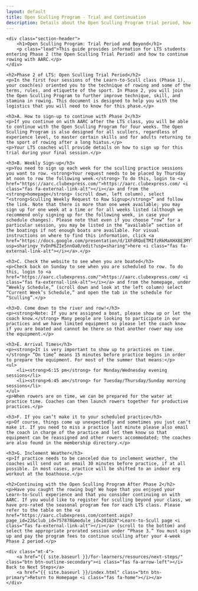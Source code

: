 ```yaml
---
layout: default
title: Open Sculling Program - Trial and Continuation
description: Details about the Open Sculling Program trial period, how to continue, and operational guidelines for participants.
---
```


<div class="container my-5">

    <div class="section-header">
        <h1>Open Sculling Program: Trial Period and Beyond</h1>
        <p class="lead">This guide provides information for LTS students entering Phase 2 (the Open Sculling Trial Period) and how to continue rowing with AARC.</p>
    </div>

    <h2>Phase 2 of LTS: Open Sculling Trial Period</h2>
    <p>In the first four sessions of the Learn-to-Scull class (Phase 1), your coach(es) oriented you to the technique of rowing and some of the terms, rules, and etiquette of the sport. In Phase 2, you will join the Open Sculling Program to further improve technique, skill, and stamina in rowing. This document is designed to help you with the logistics that you will need to know for this phase.</p>

    <h3>A. How to sign-up to continue with Phase 2</h3>
    <p>If you continue on with AARC after the LTS class, you will be able to continue with the Open Sculling Program for four weeks. The Open Sculling Program is also designed for all scullers, regardless of experience level, to master certain skills and for adults returning to the sport of rowing after a long hiatus.</p>
    <p>Your LTS coaches will provide details on how to sign up for this trial during your final session.</p>

    <h3>B. Weekly Sign-up</h3>
    <p>You need to sign up each week for the sculling practice sessions you want to row. <strong>Your request needs to be placed by Thursday at noon to row the following week.</strong> To do this, login to <a href="https://aarc.clubexpress.com/">https://aarc.clubexpress.com/ <i class="fas fa-external-link-alt"></i></a> and from the <strong>homepage</strong> (scroll down, left column), select “<strong>Sculling Weekly Request to Row Signup</strong>” and follow the link. Note that there is more than one week available; you may sign up for one week at a time or for all weeks listed (although we recommend only signing up for the following week, in case your schedule changes). Please note that even if you choose “row” for a particular session, you may be listed in the “available” section of the boatings if not enough boats are available. For visual instructions on where to find this information, click <a href="https://docs.google.com/presentation/d/1XFdRQoETMIfzRkMaXHX8E3MYlUcEORY_QQ6BTEuQNJI/edit?usp=sharingv_YvDnP6ZIe5nnOa0/edit?usp=sharing">here <i class="fas fa-external-link-alt"></i></a>.</p>

    <h3>C. Check the website to see when you are boated</h3>
    <p>Check back on Sunday to see when you are scheduled to row. To do this, login to <a href="https://aarc.clubexpress.com/">https://aarc.clubexpress.com/ <i class="fas fa-external-link-alt"></i></a> and from the homepage, under “Weekly Schedule,” (scroll down and look at the left column) select “Current Week’s Schedule,” and open the tab in the schedule for “Sculling”.</p>

    <h3>D. Come down to the river and row!</h3>
    <p><strong>Note: If you are assigned a boat, please show up or let the coach know.</strong> Many people are looking to participate in our practices and we have limited equipment so please let the coach know if you are boated and cannot be there so that another rower may use the equipment.</p>

    <h3>E. Arrival Times</h3>
    <p><strong>It is very important to show up to practices on time.</strong> “On time” means 15 minutes before practice begins in order to prepare the equipment. For most of the summer that means:</p>
    <ul>
        <li><strong>6:15 pm</strong> for Monday/Wednesday evening sessions</li>
        <li><strong>6:45 am</strong> for Tuesday/Thursday/Sunday morning sessions</li>
    </ul>
    <p>When rowers are on time, we can be prepared for the water at practice time. Coaches can then launch rowers together for productive practices.</p>

    <h3>F. If you can’t make it to your scheduled practice</h3>
    <p>Of course, things come up unexpectedly and sometimes you just can’t make it. If you need to miss a practice last minute please also email the coach in charge of the practice and let them know so that equipment can be reassigned and other rowers accommodated; the coaches are also found in the membership directory.</p>

    <h3>G. Inclement Weather</h3>
    <p>If practice needs to be canceled due to inclement weather, the coaches will send out an email 30 minutes before practice, if at all possible. In most cases, practice will be shifted to an indoor erg workout at the boathouse.</p>

    <h2>Continuing with the Open Sculling Program After Phase 2</h2>
    <p>Have you caught the rowing bug? We hope that you enjoyed your Learn-to-Scull experience and that you consider continuing on with AARC. If you would like to register for sculling beyond your class, we have pro-rated the seasonal program fee for each LTS class. Please refer to the table on the <a href="https://aarc.clubexpress.com/content.aspx?page_id=22&club_id=757878&module_id=201828">Learn-to-Scull page <i class="fas fa-external-link-alt"></i></a> (scroll to the bottom) and select the appropriate prorated session under “Phase 3.” You must sign up and pay the program fees to continue sculling after your 4-week Phase 2 period.</p>

    <div class="mt-4">
        <a href="{{ site.baseurl }}/for-learners/resources/next-steps/" class="btn btn-outline-secondary"><i class="fas fa-arrow-left"></i> Back to Next Steps</a>
        <a href="{{ site.baseurl }}/index.html" class="btn btn-primary">Return to Homepage <i class="fas fa-home"></i></a>
    </div>
</div>
